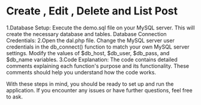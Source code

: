 # Create , Edit , Delete and List Post
 
1.Database Setup:
    Execute the demo.sql file on your MySQL server. This will create the necessary database and tables.
    Database Connection Credentials:
2.Open the dal.php file.
    Change the MySQL server user credentials in the db_connect() function to match your own MySQL server settings. Modify the values of $db_host, $db_user, $db_pass, and $db_name variables.
3.Code Explanation:
  The code contains detailed comments explaining each function's purpose and its functionality. These comments should help you understand how the code works.

With these steps in mind, you should be ready to set up and run the application. If you encounter any issues or have further questions, feel free to ask.
